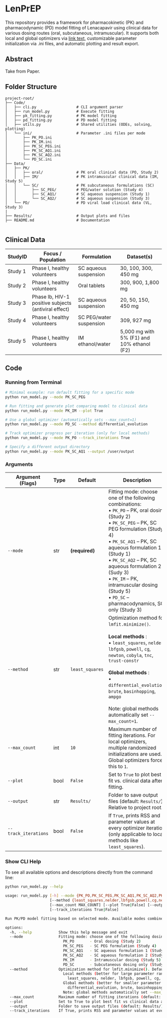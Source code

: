 # LenPrEP

This repository provides a framework for pharmacokinetic (PK) and pharmacodynamic (PD) model fitting of Lenacapavir using clinical data for various dosing routes (oral, subcutaneous, intramuscular). It supports both local and global optimizers via [link text](https://lmfit.github.io/lmfit-py/), customizable parameter initialization via .ini files, and automatic plotting and result export.

## Abstract

Take from Paper.

## Folder Structure

```
project-root/
├── Code/
│   ├── cli.py                  # CLI argument parser
│   ├── run_model.py            # Execute fitting
│   ├── pk_fitting.py           # PK model fitting
│   ├── pd_fitting.py           # PD model fitting
│   ├── utils.py                # Shared utilities (ODEs, solving, plotting)
│   └── ini/                    # Parameter .ini files per mode
│       ├── PK_PO.ini
│       ├── PK_IM.ini
│       ├── PK_SC_PEG.ini
│       ├── PK_SC_AQ1.ini
│       ├── PK_SC_AQ2.ini
│       └── PD_SC.ini
├── Data/
│   ├── PK/
│   │   ├── oral/               # PK oral clinical data (PO, Study 2)
│   │   ├── IM/                 # PK intramuscular clinical data (IM, Study 5)
│   │   └── SC/                 # PK subcutaneous formulations (SC)
│   │       ├── SC_PEG/         # PEG/water solution (Study 4)
│   │       ├── SC_AQ1/         # SC aqueous suspension (Study 1)
│   │       └── SC_AQ2/         # SC aqueous suspension (Study 3)
│   └── PD/                     # PD viral load clinical data (VL, Study 3)
|
├── Results/                    # Output plots and files
├── README.md                   # Documentation


```

## Clinical Data

| StudyID | Focus / Population                                   | Formulation             | Dataset(s)                                   |
| -------- | ---------------------------------------------------- | ----------------------- | -------------------------------------------- |
| Study 1  | Phase I, healthy volunteers                          | SC aqueous suspension   | 30, 100, 300, 450 mg                         |
| Study 2  | Phase I, healthy volunteers                          | Oral tablets            | 300, 900, 1,800 mg                           |
| Study 3  | Phase Ib, HIV-1 positive subjects (antiviral effect) | SC aqueous suspension   | 20, 50, 150, 450 mg                          |
| Study 4  | Phase I, healthy volunteers                          | SC PEG/water suspension | 309, 927 mg                                  |
| Study 5  | Phase I, healthy volunteers                          | IM ethanol/water        | 5,000 mg with 5% (F1) and 10% ethanol (F2)   |


## Code

### Running from Terminal

```bash
# Minimal example: run default fitting for a specific mode
python run_model.py --mode PK_SC_PEG

# Run fitting and generate plot comparing model to clinical data
python run_model.py --mode PK_IM --plot True

# Use a global optimizer (automatically sets --max_count=1)
python run_model.py --mode PD_SC --method differential_evolution

# Track optimizer progress per iteration (only for local methods)
python run_model.py --mode PK_PO --track_iterations True

# Specify a different output directory
python run_model.py --mode PK_SC_AQ1 --output /user/output

```

### Arguments

| Argument (Flags)        | Type | Default         | Description                                                                                                                                                                                                                                                                                                                                                                                                  |
| ----------------------- | ---- | --------------- | ------------------------------------------------------------------------------------------------------------------------------------------------------------------------------------------------------------------------------------------------------------------------------------------------------------------------------------------------------------------------------------------------------------ |
| `--mode`             | str  | **(required)**  | Fitting mode: choose one of the following combinations:<br>• `PK_PO` – PK, oral dosing (Study 2)<br>• `PK_SC_PEG` – PK, SC PEG formulation (Study 4)<br>• `PK_SC_AQ1` – PK, SC aqueous formulation 1 (Study 1)<br>• `PK_SC_AQ2` – PK, SC aqueous formulation 2 (Sudy 3)<br>• `PK_IM` – PK, intramuscular dosing (Study 5)<br>• `PD_SC` – pharmacodynamics, SC only (Study 3)                                                                             |
| `--method`           | str  | `least_squares` | Optimization method for `lmfit.minimize()`.<br><br>**Local methods** :<br>• `least_squares`, `nelder`, `lbfgsb`, `powell`, `cg`, `newton`, `cobyla`, `tnc`, `trust-constr`<br><br>**Global methods** :<br>• `differential_evolution`, `brute`, `basinhopping`, `ampgo`<br><br>Note: global methods automatically set `--max_count=1`. |
| `--max_count`        | int  | `10`            | Maximum number of fitting iterations. For local optimizers, multiple randomized initializations are used. Global optimizers force this to `1`.                                                                                                                                                                                                                                                               |
| `--plot`             | bool | `False`         | Set to `True` to plot best fit vs. clinical data after fitting.                                                                                                                                                                                                                                                                                                                                              |
| `--output`           | str  | `Results/`      | Folder to save output files (default: `Results/`). Relative to project root.                                                                                                                                                                                                                                                                                                                                 |
| `--track_iterations` | bool | `False`         | If `True`, prints RSS and parameter values at every optimizer iteration (only applicable to local methods like `least_squares`).                                                                                                                                                                                                                                                                             |

### Show CLI Help

To see all available options and descriptions directly from the command line:

```bash
python run_model.py --help

usage: run_model.py [-h] --mode {PK_PO,PK_SC_PEG,PK_SC_AQ1,PK_SC_AQ2,PK_IM,PD_SC}
                    [--method {least_squares,nelder,lbfgsb,powell,cg,newton,cobyla,tnc,trust-constr,differential_evolution,brute,basinhopping,ampgo}]
                    [--max_count MAX_COUNT] [--plot True|False] [--output OUTPUT]
                    [--track_iterations True|False]

Run PK/PD model fitting based on selected mode. Available modes combine the model type (PK or PD) with the dosing route.

options:
  -h, --help            Show this help message and exit
  --mode                Fitting mode: choose one of the following dosings:
                          PK_PO       - Oral dosing (Study 2)
                          PK_SC_PEG   - SC PEG formulation (Study 4)
                          PK_SC_AQ1   - SC aqueous formulation 1 (Study 1)
                          PK_SC_AQ2   - SC aqueous formulation 2 (Study 3)
                          PK_IM       - Intramuscular dosing (Study 5)
                          PD_SC       - Subcutaneous dosing only (Study 3)
  --method              Optimization method for lmfit.minimize(). Default: least_squares.
                          Local methods (better for large parameter ranges):
                            least_squares, nelder, lbfgsb, powell, cg, newton, cobyla, tnc, trust-constr
                          Global methods (better for smaller parameter ranges):
                            differential_evolution, brute, basinhopping, ampgo
                          Note: global methods automatically set --max_count=1.
  --max_count           Maximum number of fitting iterations (default: 10)
  --plot                Set to True to plot best fit vs clinical data after fitting (default: False)
  --output              Folder to save output files (default: Results/)
  --track_iterations    If True, prints RSS and parameter values at every optimizer iteration (only for local methods)

```

